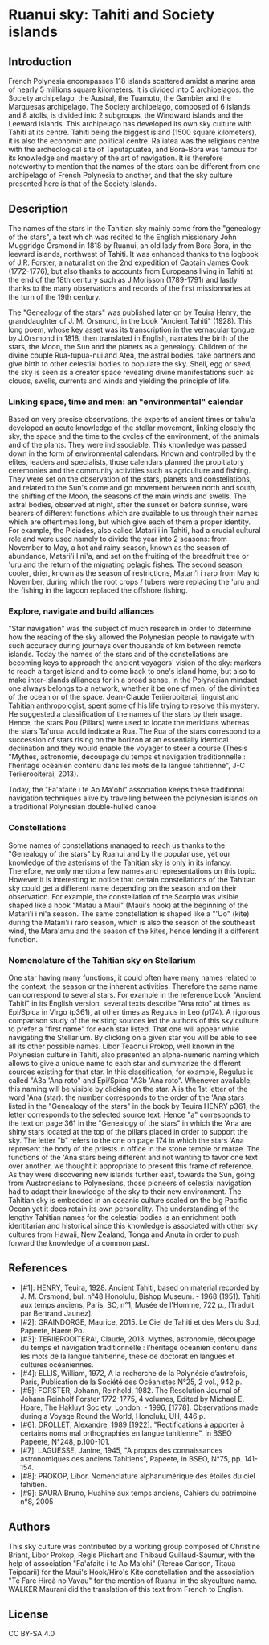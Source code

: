 # Ruanui sky: Tahiti and Society islands

## Introduction

French Polynesia encompasses 118 islands scattered amidst a marine area of nearly 5 millions square kilometers. It is divided into 5 archipelagos: 
the Society archipelago, the Austral, the Tuamotu, the Gambier and the Marquesas archipelago. The Society archipelago, composed of 6 islands and 8 
atolls, is divided into 2 subgroups, the Windward islands and the Leeward islands. This archipelago has developed its own sky culture with Tahiti at 
its centre. Tahiti being the biggest island (1500 square kilometers), it is also the economic and political centre. Ra'iatea was the religious centre 
with the archeological site of Taputapuatea, and Bora-Bora was famous for its knowledge and mastery of the art of navigation. It is therefore noteworthy 
to mention that the names of the stars can be different from one archipelago of French Polynesia to another, and that the sky culture presented here is 
that of the Society Islands.

## Description

The names of the stars in the Tahitian sky mainly come from the "genealogy of the stars", a text which was recited to the English missionary John Muggridge 
Orsmond in 1818 by Ruanui, an old lady from Bora Bora, in the leeward islands, northwest of Tahiti. It was enhanced thanks to the logbook of J.R. Forster, 
a naturalist on the 2nd expedition of Captain James Cook (1772-1776), but also thanks to accounts from Europeans living in Tahiti at the end of the 18th 
century such as J.Morisson (1789-1791) and lastly thanks to the many observations and records of the first missionnaries at the turn of the 19th century.

The "Genealogy of the stars" was published later on by Teuira Henry, the granddaughter of J. M. Orsmond, in the book "Ancient Tahiti" (1928). This long poem, 
whose key asset was its transcription in the vernacular tongue by J.Orsmond in 1818, then translated in English, narrates the birth of the stars, the Moon, 
the Sun and the planets as a genealogy. Children of the divine couple Rua-tupua-nui and Atea, the astral bodies, take partners and give birth to other celestial 
bodies to populate the sky. Shell, egg or seed, the sky is seen as a creator space revealing divine manifestations such as clouds, swells, currents and winds 
and yielding the principle of life.

### Linking space, time and men: an "environmental" calendar

Based on very precise observations, the experts of ancient times or tahu'a developed an acute knowledge of the stellar movement, linking closely the sky, 
the space and the time to the cycles of the environment, of the animals and of the plants. They were indissociable. This knowledge was passed down in the 
form of environmental calendars. Known and controlled by the elites, leaders and specialists, those calendars planned the propitiatory ceremonies and the 
community activities such as agriculture and fishing. They were set on the observation of the stars, planets and constellations, and related to the Sun's 
come and go movement between north and south, the shifting of the Moon, the seasons of the main winds and swells. The astral bodies, observed at night, 
after the sunset or before sunrise, were bearers of different functions which are available to us through their names which are oftentimes long, but which 
give each of them a proper identity. For example, the Pleiades, also called Matari'i in Tahiti, had a crucial cultural role and were used namely to divide 
the year into 2 seasons: from November to May, a hot and rainy season, known as the season of abundance, Matari'i I ni'a, and set on the fruiting of the 
breadfruit tree or 'uru and the return of the migrating pelagic fishes. The second season, cooler, drier, known as the season of restrictions, Matari'i i 
raro from May to November, during which the root crops / tubers were replacing the 'uru and the fishing in the lagoon replaced the offshore fishing.

### Explore, navigate and build alliances

"Star navigation" was the subject of much research in order to determine how the reading of the sky allowed the Polynesian people to navigate with such 
accuracy during journeys over thousands of km between remote islands. Today the names of the stars and of the constellations are becoming keys to approach 
the ancient voyagers' vision of the sky: markers to reach a target island and to come back to one's island home, but also to make inter-islands alliances 
for in a broad sense, in the Polynesian mindset one always belongs to a network, whether it be one of men, of the divinities of the ocean or of the space. 
Jean-Claude Teriierooiterai, linguist and Tahitian anthropologist, spent some of his life trying to resolve this mystery. He suggested a classification of 
the names of the stars by their usage. Hence, the stars Pou (Pillars) were used to locate the meridians whereas the stars Ta'urua would indicate a Rua. 
The Rua of the stars correspond to a succession of stars rising on the horizon at an essentially identical declination and they would enable the voyager 
to steer a course (Thesis "Mythes, astronomie, découpage du temps et navigation traditionnelle : l'héritage océanien contenu dans les mots de la langue 
tahitienne", J-C Teriierooiterai, 2013).

Today, the "Fa'afaite i te Ao Ma'ohi" association keeps these traditional navigation techniques alive by travelling between the polynesian islands on a 
traditional Polynesian double-hulled canoe.

### Constellations

Some names of constellations managed to reach us thanks to the "Genealogy of the stars" by Ruanui and by the popular use, yet our knowledge of the asterisms 
of the Tahitian sky is only in its infancy. Therefore, we only mention a few names and representations on this topic. However it is interesting to notice 
that certain constellations of the Tahitian sky could get a different name depending on the season and on their observation. For example, the constellation 
of the Scorpio was visible shaped like a hook "Matau a Maui" (Maui's hook) at the beginning of the Matari'i i ni'a season. The same constellation is shaped 
like a "'Uo" (kite) during the Matari'i i raro season, which is also the season of the southeast wind, the Mara'amu and the season of the kites, hence lending 
it a different function.

### Nomenclature of the Tahitian sky on Stellarium

One star having many functions, it could often have many names related to the context, the season or the inherent activities. Therefore the same name can 
correspond to several stars. For example in the reference book "Ancient Tahiti" in its English version, several texts describe "Ana roto" at times as Epi/Spica 
in Virgo (p361), at other times as Regulus in Leo (p174). A rigorous comparison study of the existing sources led the authors of this sky culture to prefer a 
"first name" for each star listed. That one will appear while navigating the Stellarium. By clicking on a given star you will be able to see all its other 
possible names. Libor Teaonui Prokop, well known in the Polynesian culture in Tahiti, also presented an alpha-numeric naming which allows to give a unique 
name to each star and summarize the different sources existing for that star. In this classification, for example, Regulus is called "A3a 'Ana roto" and 
Epi/Spica "A3b 'Ana roto". Whenever available, this naming will be visible by clicking on the star. A is the 1st letter of the word 'Ana (star): the number 
corresponds to the order of the 'Ana stars listed in the "Genealogy of the stars" in the book by Teuira HENRY p361, the letter corresponds to the selected 
source text. Hence "a" corresponds to the text on page 361 in the "Genealogy of the stars" in which the 'Ana are shiny stars located at the top of the pillars 
placed in order to support the sky. The letter "b" refers to the one on page 174 in which the stars 'Ana represent the body of the priests in office in the 
stone temple or marae. The functions of the 'Ana stars being different and not wanting to favor one text over another, we thought it appropriate to present 
this frame of reference. As they were discovering new islands further east, towards the Sun, going from Austronesians to Polynesians, those pioneers of 
celestial navigation had to adapt their knowledge of the sky to their new environment. The Tahitian sky is embedded in an oceanic culture scaled on the 
big Pacific Ocean yet it does retain its own personality. The understanding of the lengthy Tahitian names for the celestial bodies is an enrichment both 
identitarian and historical since this knowledge is associated with other sky cultures from Hawaii, New Zealand, Tonga and Anuta in order to push forward 
the knowledge of a common past.

## References
 
- [#1]: HENRY, Teuira, 1928. Ancient Tahiti, based on material recorded by J. M. Orsmond, bul. n°48 Honolulu, Bishop Museum. - 1968 (1951). Tahiti aux temps anciens, Paris, SO, n°1, Musée de l'Homme, 722 p., [Traduit par Bertrand Jaunez].
- [#2]: GRAINDORGE, Maurice, 2015. Le Ciel de Tahiti et des Mers du Sud, Papeete, Haere Po.
- [#3]: TERIIEROOITERAI, Claude, 2013. Mythes, astronomie, découpage du temps et navigation traditionnelle : l’héritage océanien contenu dans les mots de la langue tahitienne, thèse de doctorat en langues et cultures océaniennes.
- [#4]: ELLIS, William, 1972, A la recherche de la Polynésie d’autrefois, Paris, Publication de la Société des Océanistes N°25, 2 vol., 942 p.
- [#5]: FORSTER, Johann, Reinhold, 1982. The Resolution Journal of Johann Reinholf Forster 1772-1775, 4 volumes, Edited by Michael E. Hoare, The Hakluyt Society, London. - 1996, [1778]. Observations made during a Voyage Round the World, Honolulu, UH, 446 p.
- [#6]: DROLLET, Alexandre, 1989 [1922]. "Rectifications à apporter à certains noms mal orthographiés en langue tahitienne", in BSEO Papeete, N°248, p.100-101.
- [#7]: LAGUESSE, Janine, 1945, "A propos des connaissances astronomiques des anciens Tahitiens", Papeete, in BSEO, N°75, pp. 141-154.
- [#8]: PROKOP, Libor. Nomenclature alphanumérique des étoiles du ciel tahitien.
- [#9]:  SAURA Bruno, Huahine aux temps anciens, Cahiers du patrimoine n°8, 2005

## Authors

This sky culture was contributed by a working group composed of Christine Briant, Libor Prokop, Regis Plichart and Thibaud Guillaud-Saumur, with the help of 
association "Fa'afaite i te Ao Ma'ohi" (Rereao Carlson, Titaua Teipoarii) for the Maui's Hook/Hiro's Kite constellation and the association "Te Fare Hiroà no 
Vavau" for the mention of Ruanui in the skyculture name. WALKER Maurani did the translation of this text from French to English.

## License

CC BY-SA 4.0
